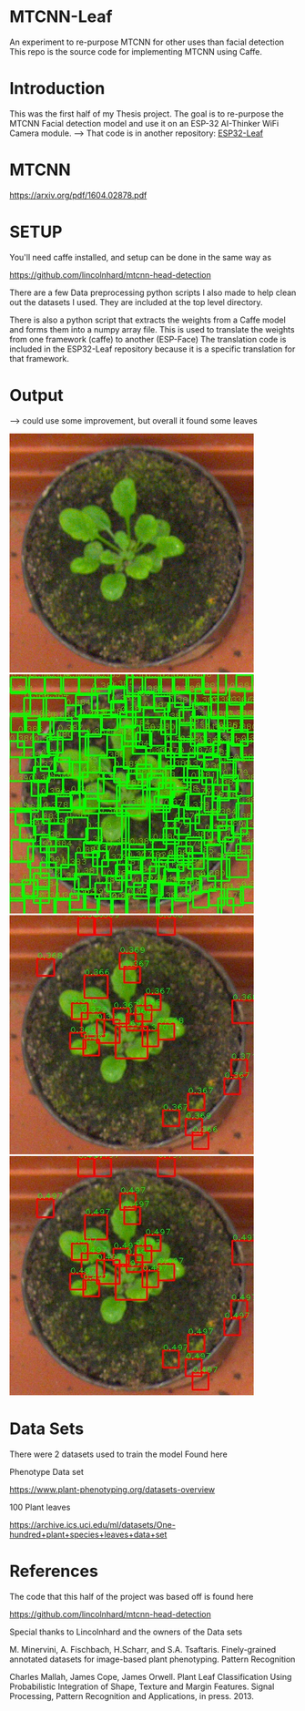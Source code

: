 # MTCNN-Leaf
An experiment to re-purpose MTCNN for other uses than facial detection
This repo is the source code for implementing MTCNN using Caffe.

# Introduction
This was the first half of my Thesis project.
The goal is to re-purpose the MTCNN Facial detection model 
and use it on an ESP-32 AI-Thinker WiFi Camera module.
--> That code is in another repository: <a href="https://github.com/caleb221/ESP32-Leaf"> ESP32-Leaf</a>

# MTCNN
https://arxiv.org/pdf/1604.02878.pdf 

# SETUP
You'll need caffe installed, and setup can be done in the same way as 

https://github.com/lincolnhard/mtcnn-head-detection

There are a few Data preprocessing python scripts I also made to
help clean out the datasets I used. They are included at the top level directory.

There is also a python script that extracts the weights from a Caffe model and forms them into a numpy array file. This is used to translate the weights from one framework (caffe) to another (ESP-Face) The translation code is included in the ESP32-Leaf repository because it is a specific translation for that framework.


# Output
--> could use some improvement, but overall it found some leaves 



![Input Test](https://github.com/caleb221/MTCNN-Leaf/blob/master/test.png)
![P-Net Output](https://github.com/caleb221/MTCNN-Leaf/blob/master/pnet.jpg)
![R-Net Output](https://github.com/caleb221/MTCNN-Leaf/blob/master/rnet.jpg)
![O-Net Output](https://github.com/caleb221/MTCNN-Leaf/blob/master/onet.jpg)


# Data Sets
There were 2 datasets used to train the model
Found here

Phenotype Data set

https://www.plant-phenotyping.org/datasets-overview

100 Plant leaves

https://archive.ics.uci.edu/ml/datasets/One-hundred+plant+species+leaves+data+set


# References
The code that this half of the project was based off is found here

https://github.com/lincolnhard/mtcnn-head-detection
  
Special thanks to Lincolnhard and the owners of the Data sets
 
M. Minervini, A. Fischbach, H.Scharr, and S.A. Tsaftaris. Finely-grained annotated datasets for image-based plant phenotyping. Pattern Recognition

Charles Mallah, James Cope, James Orwell. Plant Leaf Classification Using Probabilistic Integration of Shape, Texture and Margin Features. Signal Processing, Pattern Recognition and Applications, in press. 2013.
